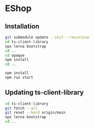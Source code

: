 # EShop

## Installation

```sh
git submodule update --init --recursive
cd ts-client-library
npx lerna bootstrap
cd ..
cd opaque
npm install
cd ..

npm install
npm run start
```

## Updating ts-client-library

```sh
cd ts-client-library
git fetch --all
git reset --hard origin/main
npx lerna bootstrap
cd ..
```
